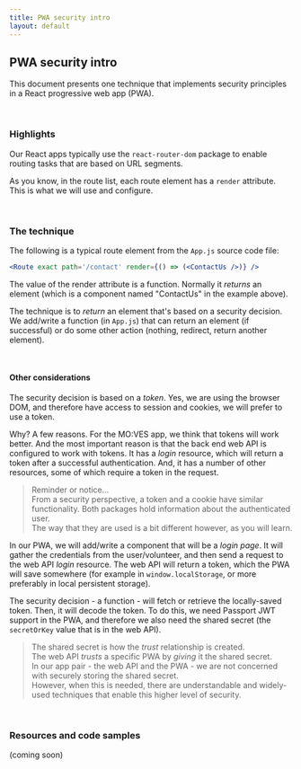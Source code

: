 ```yaml
---
title: PWA security intro
layout: default
---
```


## PWA security intro

This document presents one technique that implements security principles in a React progressive web app (PWA). 

<br>

### Highlights

Our React apps typically use the `react-router-dom` package to enable routing tasks that are based on URL segments. 

As you know, in the route list, each route element has a `render` attribute. This is what we will use and configure. 

<br>

### The technique

The following is a typical route element from the `App.js` source code file:

```jsx
<Route exact path='/contact' render={() => (<ContactUs />)} />
```

The value of the render attribute is a function. Normally it *returns* an element (which is a component named "ContactUs" in the example above). 

The technique is to *return* an element that's based on a security decision. We add/write a function (in `App.js`) that can return an element (if successful) or do some other action (nothing, redirect, return another element). 

<br>

#### Other considerations

The security decision is based on a *token*. Yes, we are using the browser DOM, and therefore have access to session and cookies, we will prefer to use a token. 

Why? A few reasons. For the MO:VES app, we think that tokens will work better. And the most important reason is that the back end web API is configured to work with tokens. It has a *login* resource, which will return a token after a successful authentication. And, it has a number of other resources, some of which require a token in the request. 

> Reminder or notice...  
> From a security perspective, a token and a cookie have similar functionality. Both packages hold information about the authenticated user.  
> The way that they are used is a bit different however, as you will learn. 

In our PWA, we will add/write a component that will be a *login page*. It will gather the credentials from the user/volunteer, and then send a request to the web API *login* resource. The web API will return a token, which the PWA will save somewhere (for example in `window.localStorage`, or more preferably in local persistent storage). 

The security decision - a function - will fetch or retrieve the locally-saved token. Then, it will decode the token. To do this, we need Passport JWT support in the PWA, and therefore we also need the shared secret (the `secretOrKey` value that is in the web API). 

> The shared secret is how the *trust* relationship is created.  
> The web API *trusts* a specific PWA by *giving* it the shared secret.    
> In our app pair - the web API and the PWA - we are not concerned with securely storing the shared secret.  
> However, when this is needed, there are understandable and widely-used techniques that enable this higher level of security. 

<br>

### Resources and code samples

(coming soon)

<br>
